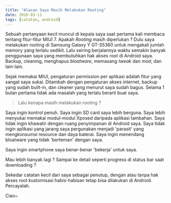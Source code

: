 ```yaml
---
title: "Alasan Saya Masih Melakukan Rooting"
date: 2016-03-11
tags: [catatan, android]
---
```


Sebuah pertanyaan kecil muncul di kepala saya saat pertama kali membaca tentang fitur-fitur MIUI 7. Apakah *Rooting* masih diperlukan ? Dulu saya melakukan rooting di Samsung Galaxy Y GT-S5360 untuk mengakali jumlah memory yang terlalu sedikit. Lalu seiring berjalannya waktu semakin banyak penggunaan saya yang membutuhkan hak akses root di Android saya. Backup, cleaning, menghapus *bloatware*, memasang *tweak* dan *mod*, dan lain-lain.

Sejak memakai MIUI, pengaturan permission per aplikasi adalah fitur yang sangat saya sukai. Ditambah dengan pengaturan akses internet, backup yang sudah built-in, dan cleaner yang menurut saya sudah bagus. Selama 1 bulan pertama tidak ada masalah yang terlalu berarti buat saya.

> Lalu kenapa masih melakukan rooting ?

Saya ingin kontrol penuh. Saya ingin SD card saya lebih berguna. Saya lebih menyukai memakai modul-modul Xposed daripada aplikasi tambahan. Saya tidak ingin khawatir dengan ruang penyimpanan di Android saya. Saya tidak ingin aplikasi yang jarang saya pergunakan menjadi 'parasit' yang mengkonsumsi resource dan daya baterai. Saya ingin menendang bloatware yang tidak 'berteman' dengan saya.

Saya ingin smartphone saya benar-benar 'bekerja' untuk saya.

Mau lebih banyak lagi ? Sampai ke detail seperti progress di status bar saat downloading ?

Sekedar catatan kecil dari saya sebagai penutup, dengan atau tanpa hak akses root kustomisasi habis-habisan tetap bisa dilakukan di Android. Percayalah.

Ciao~
